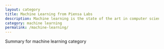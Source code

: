 ```yaml
---
layout: category
title: Machine Learning from Piensa Labs
description: Machine learning is the state of the art in computer science
category: machine learning
permalink: /machine-learning/
---
```



Summary for machine learning category
